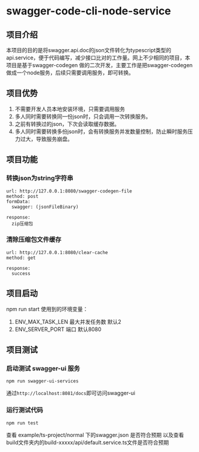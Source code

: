 # swagger-code-cli-node-service

## 项目介绍
本项目的目的是将swagger.api.doc的json文件转化为typescript类型的api.service，便于代码编写，减少接口比对的工作量。网上不少相同的项目，本项目是基于swagger-codegen 做的二次开发，主要工作是把swagger-codegen 做成一个node服务，后续只需要调用服务，即可转换。

## 项目优势
1. 不需要开发人员本地安装环境，只需要调用服务
2. 多人同时需要转换同一份json时，只会调用一次转换服务。
3. 之前有转换过的json，下次会读取缓存数据。
4. 多人同时需要转换多份json时，会有转换服务并发数量控制，防止瞬时服务压力过大，导致服务崩盘。

## 项目功能

### 转换json为string字符串
```
url: http://127.0.0.1:8080/swagger-codegen-file
method: post
formData: 
  swagger: (jsonFileBinary)

response:
  zip压缩包
```

### 清除压缩包文件缓存
```
url: http://127.0.0.1:8080/clear-cache
method: get

response:
  success
```
## 项目启动
npm run start
使用到的环境变量：
1. ENV_MAX_TASK_LEN 最大并发任务数 默认2
2. ENV_SERVER_PORT 端口 默认8080

## 项目测试
### 启动测试 swagger-ui 服务
```
npm run swagger-ui-services
```

通过`http://localhost:8081/docs`即可访问swagger-ui

### 运行测试代码
```
npm run test
```
查看 example/ts-project/normal 下的swagger.json 是否符合预期
以及查看build文件夹内的build-xxxxx/api/default.service.ts文件是否符合预期